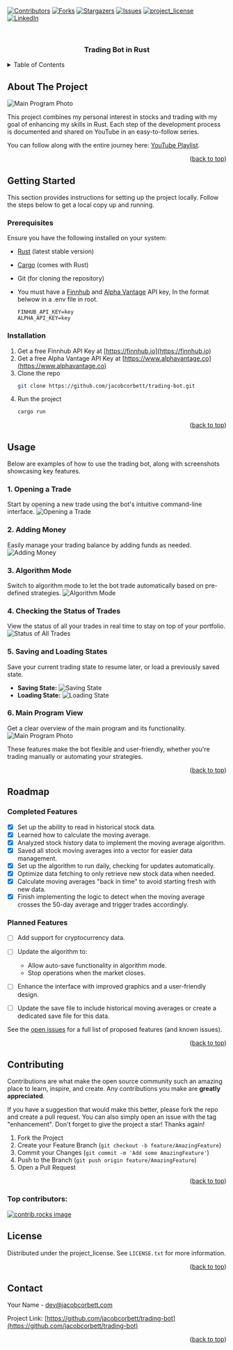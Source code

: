 <!-- Improved compatibility of back to top link: See: https://github.com/othneildrew/Best-README-Template/pull/73 -->
<a id="readme-top"></a>
<!--
*** Thanks for checking out the Best-README-Template. If you have a suggestion
*** that would make this better, please fork the repo and create a pull request
*** or simply open an issue with the tag "enhancement".
*** Don't forget to give the project a star!
*** Thanks again! Now go create something AMAZING! :D
-->



<!-- PROJECT SHIELDS -->
<!--
*** I'm using markdown "reference style" links for readability.
*** Reference links are enclosed in brackets [ ] instead of parentheses ( ).
*** See the bottom of this document for the declaration of the reference variables
*** for contributors-url, forks-url, etc. This is an optional, concise syntax you may use.
*** https://www.markdownguide.org/basic-syntax/#reference-style-links
-->
[![Contributors][contributors-shield]][contributors-url]
[![Forks][forks-shield]][forks-url]
[![Stargazers][stars-shield]][stars-url]
[![Issues][issues-shield]][issues-url]
[![project_license][license-shield]][license-url]
[![LinkedIn][linkedin-shield]][linkedin-url]



<!-- PROJECT LOGO -->
<br />
<div align="center">
<!--
  <a href="https://github.com/jacobcorbett/trading-bot">
    <img src="" alt="Logo" width="80" height="80">
  </a>
 -->
<h3 align="center">Trading Bot in Rust</h3>

<!--


  <p align="center">
    project_description
    <br />
    <a href="https://github.com/jacobcorbett/trading-bot"><strong>Explore the docs »</strong></a>
    <br />
    <br />
    <a href="https://github.com/jacobcorbett/trading-bot">View Demo</a>
    &middot;
    <a href="https://github.com/jacobcorbett/trading-bot/issues/new?labels=bug&template=bug-report---.md">Report Bug</a>
    &middot;
    <a href="https://github.com/jacobcorbett/trading-bot/issues/new?labels=enhancement&template=feature-request---.md">Request Feature</a>
  </p>
  -->
</div>



<!-- TABLE OF CONTENTS -->
<details>
  <summary>Table of Contents</summary>
  <ol>
    <li>
      <a href="#about-the-project">About The Project</a>
    </li>
    <li>
      <a href="#getting-started">Getting Started</a>
      <ul>
        <li><a href="#prerequisites">Prerequisites</a></li>
        <li><a href="#installation">Installation</a></li>
      </ul>
    </li>
    <li><a href="#usage">Usage</a></li>
    <li><a href="#roadmap">Roadmap</a></li>
    <li><a href="#contributing">Contributing</a></li>
    <li><a href="#license">License</a></li>
    <li><a href="#contact">Contact</a></li>
    <li><a href="#acknowledgments">Acknowledgments</a></li>
  </ol>
</details>



<!-- ABOUT THE PROJECT -->
## About The Project

![Main Program Photo](images/main_program_photo.png)


This project combines my personal interest in stocks and trading with my goal of enhancing my skills in Rust. Each step of the development process is documented and shared on YouTube in an easy-to-follow series.

You can follow along with the entire journey here: [YouTube Playlist](https://www.youtube.com/playlist?list=PLHXKgc2IyVv-QrPcpdF68LgoTbEMS0u6f).



<p align="right">(<a href="#readme-top">back to top</a>)</p>

<!--
### Built With

*
* [![React][React.js]][React-url]
* [![Vue][Vue.js]][Vue-url]
* [![Angular][Angular.io]][Angular-url]
* [![Svelte][Svelte.dev]][Svelte-url]
* [![Laravel][Laravel.com]][Laravel-url]
* [![Bootstrap][Bootstrap.com]][Bootstrap-url]
* [![JQuery][JQuery.com]][JQuery-url]

<p align="right">(<a href="#readme-top">back to top</a>)</p>
  -->


<!-- GETTING STARTED -->
## Getting Started

This section provides instructions for setting up the project locally. Follow the steps below to get a local copy up and running.


### Prerequisites
Ensure you have the following installed on your system:
- [Rust](https://www.rust-lang.org/tools/install) (latest stable version)
- [Cargo](https://doc.rust-lang.org/cargo/) (comes with Rust)
- Git (for cloning the repository)
- You must have a [Finnhub](https://finnhub.io/) and [Alpha Vantage](https://www.alphavantage.co/) API key, In the format belwow in a .env file in root.

  ```text
  FINHUB_API_KEY=key
  ALPHA_API_KEY=key
  ```

### Installation

1. Get a free Finnhub API Key at  [https://finnhub.io](https://finnhub.io)
2. Get a free Alpha Vantage API Key at  [https://www.alphavantage.co](https://www.alphavantage.co)
3. Clone the repo
   ```sh
   git clone https://github.com/jacobcorbett/trading-bot.git
   ```
4. Run the project
   ```sh
   cargo run
   ```


<p align="right">(<a href="#readme-top">back to top</a>)</p>



<!-- USAGE EXAMPLES -->
## Usage

Below are examples of how to use the trading bot, along with screenshots showcasing key features.

### 1. Opening a Trade
Start by opening a new trade using the bot's intuitive command-line interface.
![Opening a Trade](images/opening-trade.png)

### 2. Adding Money
Easily manage your trading balance by adding funds as needed.
![Adding Money](images/adding-money.png)

### 3. Algorithm Mode
Switch to algorithm mode to let the bot trade automatically based on pre-defined strategies.
![Algorithm Mode](images/algorithm-mode.png)

### 4. Checking the Status of Trades
View the status of all your trades in real time to stay on top of your portfolio.
![Status of All Trades](images/status-of-all-trades.png)

### 5. Saving and Loading States
Save your current trading state to resume later, or load a previously saved state.
- **Saving State:**
  ![Saving State](images/Saving-state.png)
- **Loading State:**
  ![Loading State](images/loading-state.png)

### 6. Main Program View
Get a clear overview of the main program and its functionality.
![Main Program Photo](images/main_program_photo.png)

These features make the bot flexible and user-friendly, whether you're trading manually or automating your strategies.





<!-- _For more examples, please refer to the [Documentation](https://example.com)_ -->

<p align="right">(<a href="#readme-top">back to top</a>)</p>



<!-- ROADMAP -->

## Roadmap



### Completed Features
- [x] Set up the ability to read in historical stock data.
- [x] Learned how to calculate the moving average.
- [x] Analyzed stock history data to implement the moving average algorithm.
- [x] Saved all stock moving averages into a vector for easier data management.
- [x] Set up the algorithm to run daily, checking for updates automatically.
- [x] Optimize data fetching to only retrieve new stock data when needed.
- [x] Calculate moving averages "back in time" to avoid starting fresh with new data.
- [x] Finish implementing the logic to detect when the moving average crosses the 50-day average and trigger trades accordingly.

### Planned Features
- [ ] Add support for cryptocurrency data.
- [ ] Update the algorithm to:
  - Allow auto-save functionality in algorithm mode.
  - Stop operations when the market closes.
- [ ] Enhance the interface with improved graphics and a user-friendly design.
- [ ] Update the save file to include historical moving averages or create a dedicated save file for this data.


See the [open issues](https://github.com/jacobcorbett/trading-bot/issues) for a full list of proposed features (and known issues).

<p align="right">(<a href="#readme-top">back to top</a>)</p>



<!-- CONTRIBUTING -->
## Contributing

Contributions are what make the open source community such an amazing place to learn, inspire, and create. Any contributions you make are **greatly appreciated**.

If you have a suggestion that would make this better, please fork the repo and create a pull request. You can also simply open an issue with the tag "enhancement".
Don't forget to give the project a star! Thanks again!

1. Fork the Project
2. Create your Feature Branch (`git checkout -b feature/AmazingFeature`)
3. Commit your Changes (`git commit -m 'Add some AmazingFeature'`)
4. Push to the Branch (`git push origin feature/AmazingFeature`)
5. Open a Pull Request

<p align="right">(<a href="#readme-top">back to top</a>)</p>

### Top contributors:

<a href="https://github.com/jacobcorbett/trading-bot/graphs/contributors">
  <img src="https://contrib.rocks/image?repo=jacobcorbett/trading-bot" alt="contrib.rocks image" />
</a>



<!-- LICENSE -->
## License

Distributed under the project_license. See `LICENSE.txt` for more information.

<p align="right">(<a href="#readme-top">back to top</a>)</p>



<!-- CONTACT -->
## Contact

Your Name -  dev@jacobcorbett.com

Project Link: [https://github.com/jacobcorbett/trading-bot](https://github.com/jacobcorbett/trading-bot)

<p align="right">(<a href="#readme-top">back to top</a>)</p>


<!--

## Acknowledgments

* []()
* []()
* []()

<p align="right">(<a href="#readme-top">back to top</a>)</p>


-->
<!-- MARKDOWN LINKS & IMAGES -->
<!-- https://www.markdownguide.org/basic-syntax/#reference-style-links -->
[contributors-shield]: https://img.shields.io/github/contributors/jacobcorbett/trading-bot.svg?style=for-the-badge
[contributors-url]: https://github.com/jacobcorbett/trading-bot/graphs/contributors
[forks-shield]: https://img.shields.io/github/forks/jacobcorbett/trading-bot.svg?style=for-the-badge
[forks-url]: https://github.com/jacobcorbett/trading-bot/network/members
[stars-shield]: https://img.shields.io/github/stars/jacobcorbett/trading-bot.svg?style=for-the-badge
[stars-url]: https://github.com/jacobcorbett/trading-bot/stargazers
[issues-shield]: https://img.shields.io/github/issues/jacobcorbett/trading-bot.svg?style=for-the-badge
[issues-url]: https://github.com/jacobcorbett/trading-bot/issues
[license-shield]: https://img.shields.io/github/license/jacobcorbett/trading-bot.svg?style=for-the-badge
[license-url]: https://github.com/jacobcorbett/trading-bot/blob/master/LICENSE.txt
[linkedin-shield]: https://img.shields.io/badge/-LinkedIn-black.svg?style=for-the-badge&logo=linkedin&colorB=555
[linkedin-url]: https://linkedin.com/in/jacob-corbett-b5785933a
[product-screenshot]: images/screenshot.png
[Next.js]: https://img.shields.io/badge/next.js-000000?style=for-the-badge&logo=nextdotjs&logoColor=white
[Next-url]: https://nextjs.org/
[React.js]: https://img.shields.io/badge/React-20232A?style=for-the-badge&logo=react&logoColor=61DAFB
[React-url]: https://reactjs.org/
[Vue.js]: https://img.shields.io/badge/Vue.js-35495E?style=for-the-badge&logo=vuedotjs&logoColor=4FC08D
[Vue-url]: https://vuejs.org/
[Angular.io]: https://img.shields.io/badge/Angular-DD0031?style=for-the-badge&logo=angular&logoColor=white
[Angular-url]: https://angular.io/
[Svelte.dev]: https://img.shields.io/badge/Svelte-4A4A55?style=for-the-badge&logo=svelte&logoColor=FF3E00
[Svelte-url]: https://svelte.dev/
[Laravel.com]: https://img.shields.io/badge/Laravel-FF2D20?style=for-the-badge&logo=laravel&logoColor=white
[Laravel-url]: https://laravel.com
[Bootstrap.com]: https://img.shields.io/badge/Bootstrap-563D7C?style=for-the-badge&logo=bootstrap&logoColor=white
[Bootstrap-url]: https://getbootstrap.com
[JQuery.com]: https://img.shields.io/badge/jQuery-0769AD?style=for-the-badge&logo=jquery&logoColor=white
[JQuery-url]: https://jquery.com
